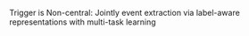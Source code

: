 Trigger is Non-central: Jointly event extraction via label-aware representations with multi-task learning
